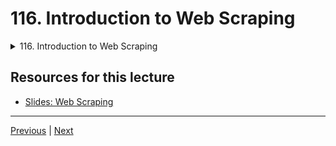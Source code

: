 # 116. Introduction to Web Scraping

<details>
  <summary> 116. Introduction to Web Scraping </summary>

-   [Notebook: 00-Guide-to-Web-Scraping.ipynb](https://github.com/BloomTech-DS/Complete-Python-3-Bootcamp/blob/master/13-Web-Scraping/00-Guide-to-Web-Scraping.ipynb)

-   [Codebase: 00_Guide_to_Web_Scraping.py](../../../codebase/python-camp/13-Web-Scraping/00_Guide_to_Web_Scraping.py)

</details> 

## Resources for this lecture

-   [Slides: Web Scraping](https://docs.google.com/presentation/d/1KTKTVvXEqUoCQKNimUqOfcCvrQp0zOXu67G1oax3LxU/edit#slide=id.g2586a91ea0_0_95)



---

[Previous](./115_Advanced-Python-Module-Puzzle-Solution.md) | [Next](./117_Setting-Up-Web-Scraping-Libraries.md)